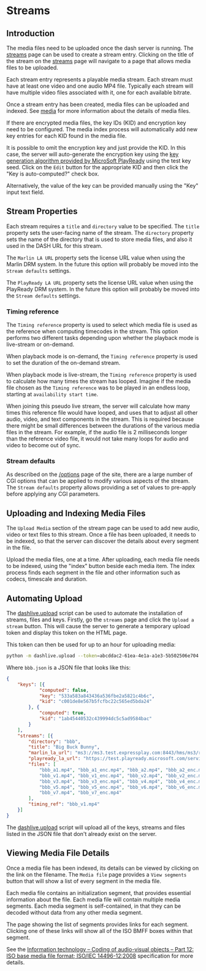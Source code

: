 # Streams

## Introduction

The media files need to be uploaded once the dash server is running. The
[streams](http://localhost:5000/streams) page can be used to create a
stream entry. Clicking on the title of the stream on the
[streams](http://localhost:5000/streams) page will navigate to a page
that allows media files to be uploaded.

Each stream entry represents a playable media stream. Each stream
must have at least one video and one audio MP4 file. Typically each
stream will have multiple video files associated with it, one for
each available bitrate.

Once a stream entry has been created, media files can be uploaded
and indexed. See [media](./media.md) for more information about
the details of media files.

If there are encrypted media files, the key IDs (KID) and encryption key
need to be configured. The media index process will automatically add new
key entries for each KID found in the media file.

It is possible to omit the encryption key and just provide the KID.
In this case, the server will auto-generate the encryption key using
the [key generation algorithm provided by MicroSoft PlayReady](https://learn.microsoft.com/en-us/playready/specifications/playready-key-seed)
using the test key seed. Click on the `Edit` button for the appropriate KID
and then click the "Key is auto-computed?" check box.

Alternatively, the value of the key can be provided manually using the
"Key" input text field.

## Stream Properties

Each stream requires a `title` and `directory` value to be specified.
The `title` property sets the user-facing name of the stream. The
`directory` property sets the name of the directory that is used to
store media files, and also it used in the DASH URL for this stream.

The `Marlin LA URL` property sets the license URL value when using the
Marlin DRM system. In the future this option will probably be moved
into the `Stream defaults` settings.

The `PlayReady LA URL` property sets the license URL value when using the
PlayReady DRM system. In the future this option will probably be moved
into the `Stream defaults` settings.

### Timing reference

The `Timing reference` property is used to select which media file is
used as the reference when computing timecodes in the stream. This
option performs two different tasks depending upon whether the playback
mode is live-stream or on-demand.

When playback mode is on-demand, the `Timing reference` property is used
to set the duration of the on-demand stream.

When playback mode is live-stream, the `Timing reference` property is used
to calculate how many times the stream has looped. Imagine if the media
file chosen as the `Timing reference` was to be played in an endless loop,
starting at `availability start time`.

When joining this pseudo live stream, the server will calculate how many
times this reference file would have looped, and uses that to adjust all
other audio, video, and text components in the stream. This is required
because there might be small differences between the durations of the
various media files in the stream. For example, if the audio file is
2 milliseconds longer than the reference video file, it would not take
many loops for audio and video to become out of sync.

### Stream defaults

As described on the [/options](http://localhost:5000/options) page of the
site, there are a large number of CGI options that can be applied to modify
various aspects of the stream. The `Stream defaults` property allows providing
a set of values to pre-apply before applying any CGI parameters.

## Uploading and Indexing Media Files

The `Upload Media` section of the stream page can be used to add new audio,
video or text files to this stream. Once a file has been uploaded, it needs
to be indexed, so that the server can discover the details about every
segment in the file.

Upload the media files, one at a time. After uploading, each media file needs
to be indexed, using the "index" button beside each media item. The index process
finds each segment in the file and other information such as codecs, timescale and
duration.

## Automating Upload

The [dashlive.upload](../dashlive/upload.py) script can be used to automate the
installation of streams, files and keys. Firstly, go the `streams` page and click
the `Upload a stream` button. This will cause the server to generate a temporary
upload token and display this token on the HTML page.

This token can then be used for up to an hour for uploading media:

```sh
python -m dashlive.upload --token=abcddac2-61ea-4e1a-a1e3-5b502506e704 --host http://localhost:5000/ bbb.json
```

Where `bbb.json` is a JSON file that looks like this:

```json
{
    "keys": [{
            "computed": false,
            "key": "533a583a843436a536fbe2a5821c4b6c",
            "kid": "c001de8e567b5fcfbc22c565ed5bda24"
        }, {
            "computed": true,
            "kid": "1ab45440532c439994dc5c5ad9584bac"
        }
    ],
    "streams": [{
        "directory": "bbb",
        "title": "Big Buck Bunny",
        "marlin_la_url": "ms3://ms3.test.expressplay.com:8443/hms/ms3/rights/?b=...",
        "playready_la_url": "https://test.playready.microsoft.com/service/rightsmanager.asmx?cfg={cfgs}",
        "files": [
            "bbb_a1.mp4", "bbb_a1_enc.mp4", "bbb_a2.mp4", "bbb_a2_enc.mp4",
            "bbb_v1.mp4", "bbb_v1_enc.mp4", "bbb_v2.mp4", "bbb_v2_enc.mp4",
            "bbb_v3.mp4", "bbb_v3_enc.mp4", "bbb_v4.mp4", "bbb_v4_enc.mp4",
            "bbb_v5.mp4", "bbb_v5_enc.mp4", "bbb_v6.mp4", "bbb_v6_enc.mp4",
            "bbb_v7.mp4", "bbb_v7_enc.mp4"
        ],
        "timing_ref": "bbb_v1.mp4"
    }]
}
```

The [dashlive.upload](../dashlive/upload.py) script will upload all of the
keys, streams and files listed in the JSON file that don't already exist
on the server.

## Viewing Media File Details

Once a media file has been indexed, its details can be viewed by clicking
on the link on the filename. The `Media file` page provides a `View segments`
button that will show a list of every segment in the media file.

Each media file contains an initialization segment, that provides essential
information about the file. Each media file will contain multiple media
segments. Each media segment is self-contained, in that they can be decoded
without data from any other media segment.

The page showing the list of segments provides links for each segment. Clicking
one of these links will show all of the ISO BMFF boxes within that segment.

See the [Information technology – Coding of audio-visual objects – Part 12: ISO base media file format; ISO/IEC 14496-12:2008](https://standards.iso.org/ittf/PubliclyAvailableStandards/c051533_ISO_IEC_14496-12_2008.zip)
specification for more details.
